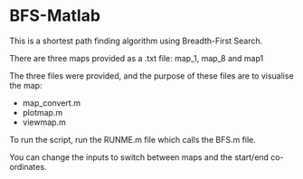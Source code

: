 # BFS-Matlab
This is a shortest path finding algorithm using Breadth-First Search. 

There are three maps provided as a .txt file:
map_1, map_8 and map1

The three files were provided, and the purpose of these files are to visualise the map:
- map_convert.m
- plotmap.m
- viewmap.m

To run the script, run the RUNME.m file which calls the BFS.m file.

You can change the inputs to switch between maps and the start/end co-ordinates.



